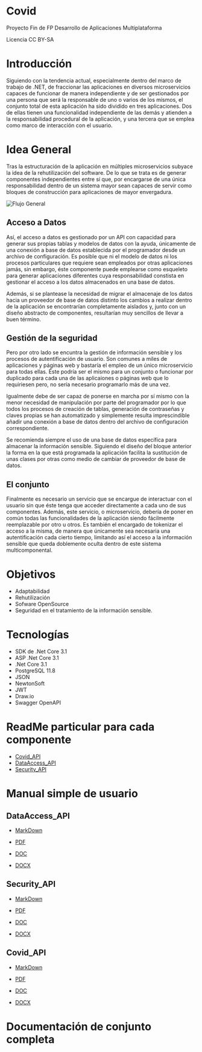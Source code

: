 # Covid

Proyecto Fin de FP Desarrollo de Aplicaciones Multiplataforma

Licencia CC BY-SA 

# Introducción

Siguiendo con la tendencia actual, especialmente dentro del marco de trabajo de .NET, de fraccionar las aplicaciones en diversos microservicios capaces de funcionar de manera independiente y de ser gestionados por una persona que será la responsable de uno o varios de los mismos, el conjunto total de esta aplicación ha sido dividido en tres aplicaciones. Dos de ellas tienen una funcionalidad independiente de las demás y atienden a la responsabilidad procedural de la aplicación, y una tercera que se emplea como marco de interacción con el usuario.

# Idea General

Tras la estructuración de la aplicación en múltiples microservicios subyace la idea de la rehutilización del software. De lo que se trata es de generar componentes independientes entre sí que, por encargarse de una única responsabilidad dentro de un sistema mayor sean capaces de servir como bloques de construcción para aplicaciones de mayor envergadura.

![Flujo General](./Diagrams/DiseñoGeneral.png)

## Acceso a Datos

Así, el acceso a datos es gestionado por un API con capacidad para generar sus propias tablas y modelos de datos con la ayuda, únicamente de una conexión a base de datos establecida por el programador desde un archivo de configuración. Es posible que ni el modelo de datos ni los procesos particulares que requiere sean empleados por otras aplicaciones jamás, sin embargo, éste componente puede emplearse como esqueleto para generar aplicaciones diferentes cuya responsabilidad constista en gestionar el acceso a los datos almacenados en una base de datos.

Además, si se plantease la necesidad de migrar el almacenaje de los datos hacia un proveedor de base de datos distinto los cambios a realizar dentro de la aplicación se encontrarían completamente aislados y, junto con un diseño abstracto de componentes, resultarían muy sencillos de llevar a buen término.

## Gestión de la seguridad

Pero por otro lado se encuntra la gestión de información sensible y los procesos de autentificación de usuario. Son comunes a miles de aplicaciones y páginas web y bastaría el empleo de un único microservicio para todas ellas. Éste podría ser el mismo para un conjunto o funcionar por duplicado para cada una de las aplicaiones o páginas web que lo requiriesen pero, no sería necesario programarlo más de una vez. 

Igualmente debe de ser capaz de ponerse en marcha por sí mismo con la menor necesidad de manipulación por parte del programador por lo que todos los procesos de creación de tablas, generación de contraseñas y claves propias se han automatizado y simplemente resulta imprescindible añadir una conexión a base de datos dentro del archivo de configuración correspondiente.

Se recomienda siempre el uso de una base de datos específica para almacenar la información sensible. Siguiendo el diseño del bloque anterior la forma en la que está programada la aplicación facilita la sustitución de unas clases por otras como medio de cambiar de proveedor de base de datos.

## El conjunto

Finalmente es necesario un servicio que se encargue de interactuar con el usuario sin  que éste tenga que acceder directamente a cada uno de sus componentes. Además, este servicio, o microservicio,  debería de poner en común todas las funcionalidades de la aplicación siendo fácilmente reemplazable por otro u otros. Es también el encargado de tokenizar el acceso a la misma, de manera que únicamente sea necesaria una autentificación cada cierto tiempo, limitando así el acceso a la información sensible que queda doblemente oculta dentro de este sistema multicomponental.

# Objetivos

- Adaptabilidad
- Rehutilización
- Sofware OpenSource
- Seguridad en el tratamiento de la información sensible.

# Tecnologías

- SDK de .Net Core 3.1
- ASP .Net Core 3.1
- .Net Core 3.1
- PostgreSQL 11.8
- JSON
- NewtonSoft
- JWT
- Draw.io
- Swagger OpenAPI

# ReadMe particular para cada componente

- [Covid_API](./Documentation/Covid_API/CovidAPIReadMe.md)
- [DataAccess_API](./Documentation/DataAccess_API/DataAccessAPIReadMe.md)
- [Security_API](./Documentation/Security_API/SecurityAPIReadMe.md)

# Manual simple de usuario

## DataAccess_API

- [MarkDown](./Documentation/DataAccess_API/SimpleUserGuide/ManualSimpleUsuario_DataAccess_API.md)

- [PDF](./Documentation/DataAccess_API/SimpleUserGuide/ManualSimpleUsuario_DataAccess_API.pdf)

- [DOC](./Documentation/DataAccess_API/SimpleUserGuide/ManualSimpleUsuario_DataAccess_API.doc)

- [DOCX](./Documentation/DataAccess_API/SimpleUserGuide/ManualSimpleUsuario_DataAccess_API.docx)

## Security_API

- [MarkDown](./Documentation/Security_API/SimpleUserGuide/ManualSimpleUsuario_Security_API.md)

- [PDF](./Documentation/Security_API/SimpleUserGuide/ManualSimpleUsuario_Security_API.pdf)

- [DOC](./Documentation/Security_API/SimpleUserGuide/ManualSimpleUsuario_Security_API.doc)

- [DOCX](./Documentation/Security_API/SimpleUserGuide/ManualSimpleUsuario_Security_API.docx)

## Covid_API

- [MarkDown](./Documentation/Covid_API/SimpleUserGuide/ManualSimpleUsuario_Covid_API.md)

- [PDF](./Documentation/Covid_API/SimpleUserGuide/ManualSimpleUsuario_Covid_API.pdf)

- [DOC](./Documentation/Covid_API/SimpleUserGuide/ManualSimpleUsuario_Covid_API.doc)

- [DOCX](./Documentation/Covid_API/SimpleUserGuide/ManualSimpleUsuario_Covid_API.docx)

# Documentación de conjunto completa
